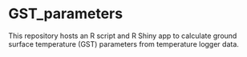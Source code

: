 # GST_parameters
This repository hosts an R script and R Shiny app to calculate ground surface temperature (GST) parameters from temperature logger data. 
